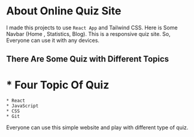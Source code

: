 #  About Online Quiz Site

I made this projects to use `React App` and Tailwind CSS.
Here is Some Navbar (Home , Statistics, Blog).
This is a responsive quiz site. 
So, Everyone can use it with any devices.


## There Are Some Quiz with Different Topics

# * Four Topic Of Quiz
    * React
    * JavaScript
    * CSS
    * Git

Everyone can use this simple website and play with different type of quiz.




